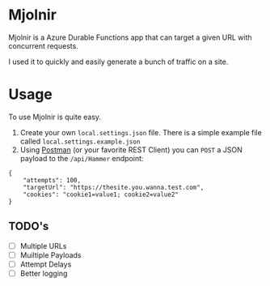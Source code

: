 # Mjolnir

Mjolnir is a Azure Durable Functions app that can target a given URL with concurrent requests.

I used it to quickly and easily generate a bunch of traffic on a site.

# Usage

To use Mjolnir is quite easy.

1. Create your own `local.settings.json` file. There is a simple example file called `local.settings.example.json` 
2. Using [Postman](https://www.getpostman.com/) (or your favorite REST Client) you can `POST` a JSON payload to the `/api/Hammer` endpoint:

```
{
	"attempts": 100,
	"targetUrl": "https://thesite.you.wanna.test.com",
	"cookies": "cookie1=value1; cookie2=value2"
}
```

## TODO's

- [ ] Multiple URLs
- [ ] Muiltiple Payloads
- [ ] Attempt Delays
- [ ] Better logging